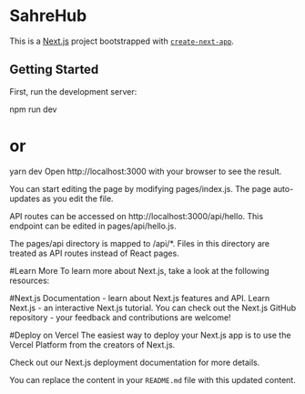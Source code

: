 # SahreHub

This is a [Next.js](https://nextjs.org/) project bootstrapped with [`create-next-app`](https://github.com/vercel/next.js/tree/canary/packages/create-next-app).

## Getting Started

First, run the development server:


npm run dev
# or
yarn dev
Open http://localhost:3000 with your browser to see the result.

You can start editing the page by modifying pages/index.js. The page auto-updates as you edit the file.

API routes can be accessed on http://localhost:3000/api/hello. This endpoint can be edited in pages/api/hello.js.

The pages/api directory is mapped to /api/*. Files in this directory are treated as API routes instead of React pages.

#Learn More
To learn more about Next.js, take a look at the following resources:

#Next.js Documentation -
learn about Next.js features and API.
Learn Next.js - an interactive Next.js tutorial.
You can check out the Next.js GitHub repository - your feedback and contributions are welcome!

#Deploy on Vercel
The easiest way to deploy your Next.js app is to use the Vercel Platform from the creators of Next.js.

Check out our Next.js deployment documentation for more details.

You can replace the content in your `README.md` file with this updated content.
